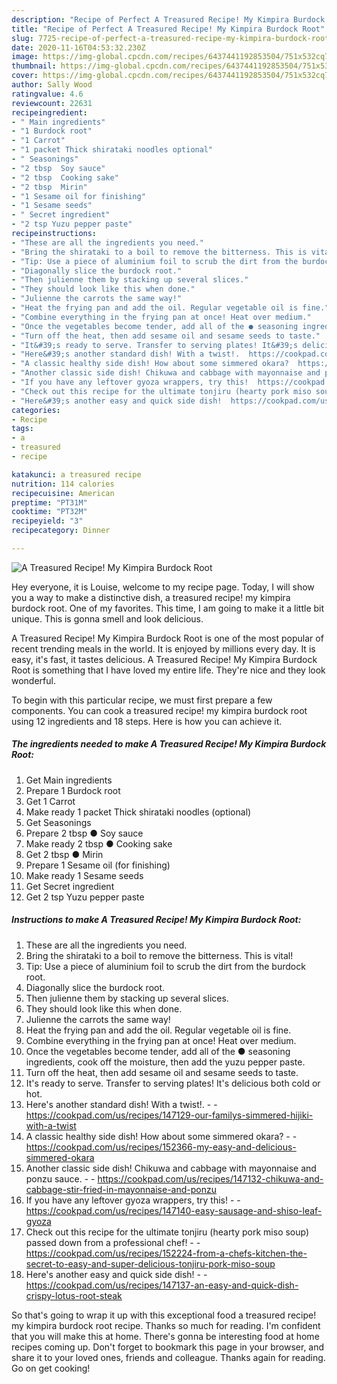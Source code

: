 ```yaml
---
description: "Recipe of Perfect A Treasured Recipe! My Kimpira Burdock Root"
title: "Recipe of Perfect A Treasured Recipe! My Kimpira Burdock Root"
slug: 7725-recipe-of-perfect-a-treasured-recipe-my-kimpira-burdock-root
date: 2020-11-16T04:53:32.230Z
image: https://img-global.cpcdn.com/recipes/6437441192853504/751x532cq70/a-treasured-recipe-my-kimpira-burdock-root-recipe-main-photo.jpg
thumbnail: https://img-global.cpcdn.com/recipes/6437441192853504/751x532cq70/a-treasured-recipe-my-kimpira-burdock-root-recipe-main-photo.jpg
cover: https://img-global.cpcdn.com/recipes/6437441192853504/751x532cq70/a-treasured-recipe-my-kimpira-burdock-root-recipe-main-photo.jpg
author: Sally Wood
ratingvalue: 4.6
reviewcount: 22631
recipeingredient:
- " Main ingredients"
- "1 Burdock root"
- "1 Carrot"
- "1 packet Thick shirataki noodles optional"
- " Seasonings"
- "2 tbsp  Soy sauce"
- "2 tbsp  Cooking sake"
- "2 tbsp  Mirin"
- "1 Sesame oil for finishing"
- "1 Sesame seeds"
- " Secret ingredient"
- "2 tsp Yuzu pepper paste"
recipeinstructions:
- "These are all the ingredients you need."
- "Bring the shirataki to a boil to remove the bitterness. This is vital!"
- "Tip: Use a piece of aluminium foil to scrub the dirt from the burdock root."
- "Diagonally slice the burdock root."
- "Then julienne them by stacking up several slices."
- "They should look like this when done."
- "Julienne the carrots the same way!"
- "Heat the frying pan and add the oil. Regular vegetable oil is fine."
- "Combine everything in the frying pan at once! Heat over medium."
- "Once the vegetables become tender, add all of the ● seasoning ingredients, cook off the moisture, then add the yuzu pepper paste."
- "Turn off the heat, then add sesame oil and sesame seeds to taste."
- "It&#39;s ready to serve. Transfer to serving plates! It&#39;s delicious both cold or hot."
- "Here&#39;s another standard dish! With a twist!.  https://cookpad.com/us/recipes/147129-our-familys-simmered-hijiki-with-a-twist"
- "A classic healthy side dish! How about some simmered okara?  https://cookpad.com/us/recipes/152366-my-easy-and-delicious-simmered-okara"
- "Another classic side dish! Chikuwa and cabbage with mayonnaise and ponzu sauce.  https://cookpad.com/us/recipes/147132-chikuwa-and-cabbage-stir-fried-in-mayonnaise-and-ponzu"
- "If you have any leftover gyoza wrappers, try this!  https://cookpad.com/us/recipes/147140-easy-sausage-and-shiso-leaf-gyoza"
- "Check out this recipe for the ultimate tonjiru (hearty pork miso soup) passed down from a professional chef!  https://cookpad.com/us/recipes/152224-from-a-chefs-kitchen-the-secret-to-easy-and-super-delicious-tonjiru-pork-miso-soup"
- "Here&#39;s another easy and quick side dish!  https://cookpad.com/us/recipes/147137-an-easy-and-quick-dish-crispy-lotus-root-steak"
categories:
- Recipe
tags:
- a
- treasured
- recipe

katakunci: a treasured recipe 
nutrition: 114 calories
recipecuisine: American
preptime: "PT31M"
cooktime: "PT32M"
recipeyield: "3"
recipecategory: Dinner

---
```



![A Treasured Recipe! My Kimpira Burdock Root](https://img-global.cpcdn.com/recipes/6437441192853504/751x532cq70/a-treasured-recipe-my-kimpira-burdock-root-recipe-main-photo.jpg)

Hey everyone, it is Louise, welcome to my recipe page. Today, I will show you a way to make a distinctive dish, a treasured recipe! my kimpira burdock root. One of my favorites. This time, I am going to make it a little bit unique. This is gonna smell and look delicious.



A Treasured Recipe! My Kimpira Burdock Root is one of the most popular of recent trending meals in the world. It is enjoyed by millions every day. It is easy, it's fast, it tastes delicious. A Treasured Recipe! My Kimpira Burdock Root is something that I have loved my entire life. They're nice and they look wonderful.


To begin with this particular recipe, we must first prepare a few components. You can cook a treasured recipe! my kimpira burdock root using 12 ingredients and 18 steps. Here is how you can achieve it.

<!--inarticleads1-->

##### The ingredients needed to make A Treasured Recipe! My Kimpira Burdock Root:

1. Get  Main ingredients
1. Prepare 1 Burdock root
1. Get 1 Carrot
1. Make ready 1 packet Thick shirataki noodles (optional)
1. Get  Seasonings
1. Prepare 2 tbsp ● Soy sauce
1. Make ready 2 tbsp ● Cooking sake
1. Get 2 tbsp ● Mirin
1. Prepare 1 Sesame oil (for finishing)
1. Make ready 1 Sesame seeds
1. Get  Secret ingredient
1. Get 2 tsp Yuzu pepper paste




<!--inarticleads2-->

##### Instructions to make A Treasured Recipe! My Kimpira Burdock Root:

1. These are all the ingredients you need.
1. Bring the shirataki to a boil to remove the bitterness. This is vital!
1. Tip: Use a piece of aluminium foil to scrub the dirt from the burdock root.
1. Diagonally slice the burdock root.
1. Then julienne them by stacking up several slices.
1. They should look like this when done.
1. Julienne the carrots the same way!
1. Heat the frying pan and add the oil. Regular vegetable oil is fine.
1. Combine everything in the frying pan at once! Heat over medium.
1. Once the vegetables become tender, add all of the ● seasoning ingredients, cook off the moisture, then add the yuzu pepper paste.
1. Turn off the heat, then add sesame oil and sesame seeds to taste.
1. It&#39;s ready to serve. Transfer to serving plates! It&#39;s delicious both cold or hot.
1. Here&#39;s another standard dish! With a twist!. -  - https://cookpad.com/us/recipes/147129-our-familys-simmered-hijiki-with-a-twist
1. A classic healthy side dish! How about some simmered okara? -  - https://cookpad.com/us/recipes/152366-my-easy-and-delicious-simmered-okara
1. Another classic side dish! Chikuwa and cabbage with mayonnaise and ponzu sauce. -  - https://cookpad.com/us/recipes/147132-chikuwa-and-cabbage-stir-fried-in-mayonnaise-and-ponzu
1. If you have any leftover gyoza wrappers, try this! -  - https://cookpad.com/us/recipes/147140-easy-sausage-and-shiso-leaf-gyoza
1. Check out this recipe for the ultimate tonjiru (hearty pork miso soup) passed down from a professional chef! -  - https://cookpad.com/us/recipes/152224-from-a-chefs-kitchen-the-secret-to-easy-and-super-delicious-tonjiru-pork-miso-soup
1. Here&#39;s another easy and quick side dish! -  - https://cookpad.com/us/recipes/147137-an-easy-and-quick-dish-crispy-lotus-root-steak




So that's going to wrap it up with this exceptional food a treasured recipe! my kimpira burdock root recipe. Thanks so much for reading. I'm confident that you will make this at home. There's gonna be interesting food at home recipes coming up. Don't forget to bookmark this page in your browser, and share it to your loved ones, friends and colleague. Thanks again for reading. Go on get cooking!
